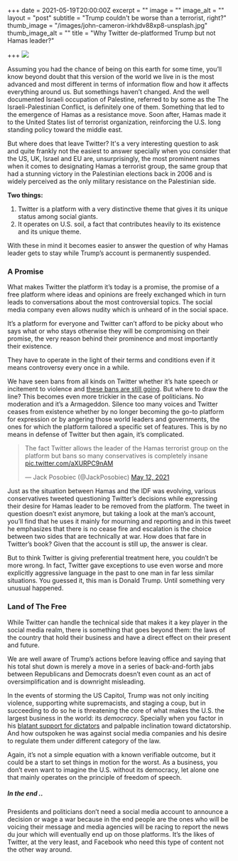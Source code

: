 +++
date = 2021-05-19T20:00:00Z
excerpt = ""
image = ""
image_alt = ""
layout = "post"
subtitle = "Trump couldn't be worse than a terrorist, right?"
thumb_image = "/images/john-cameron-irkhdv88xp8-unsplash.jpg"
thumb_image_alt = ""
title = "Why Twitter de-platformed Trump but not Hamas leader?"

+++
![](/images/john-cameron-irkhdv88xp8-unsplash.jpg)

Assuming you had the chance of being on this earth for some time, you’ll know beyond doubt that this version of the world we live in is the most advanced and most different in terms of information flow and how it affects everything around us. But somethings haven’t changed. And the well documented Israeli occupation of Palestine, referred to by some as the The Israeli-Palestinian Conflict, is definitely one of them. Something that led to the emergence of Hamas as a resistance move. Soon after, Hamas made it to the United States list of terrorist organization, reinforcing the U.S. long standing policy toward the middle east.

But where does that leave Twitter? It's a very interesting question to ask and quite frankly not the easiest to answer specially when you consider that the US, UK, Israel and EU are, unsurprisingly, the most prominent names when it comes to designating Hamas a terrorist group, the same group that had a stunning victory in the Palestinian elections back in 2006 and is widely perceived as the only military resistance on the Palestinian side.

**Two things:**

1. Twitter is a platform with a very distinctive theme that gives it its unique status among social giants.
2. It operates on U.S. soil, a fact that contributes heavily to its existence and its unique theme.

With these in mind it becomes easier to answer the question of why Hamas leader gets to stay while Trump’s account is permanently suspended.

### **A Promise**

What makes Twitter the platform it’s today is a promise, the promise of a free platform where ideas and opinions are freely exchanged which in turn leads to conversations about the most controversial topics. The social media company even allows nudity which is unheard of in the social space.

It’s a platform for everyone and Twitter can’t afford to be picky about who says what or who stays otherwise they will be compromising on their promise, the very reason behind their prominence and most importantly their existence.

They have to operate in the light of their terms and conditions even if it means controversy every once in a while.

We have seen bans from all kinds on Twitter whether it’s hate speech or incitement to violence and [these bans are still going](https://www.reuters.com/world/india/twitter-bans-indian-actress-violating-hate-abuse-rules-2021-05-04/). But where to draw the line? This becomes even more trickier in the case of politicians. No moderation and it’s a Armageddon. Silence too many voices and Twitter ceases from existence whether by no longer becoming the go-to platform for expression or by angering those world leaders and governments, the ones for which the platform tailored a specific set of features. This is by no means in defense of Twitter but then again, it’s complicated.

<blockquote class="twitter-tweet"><p lang="en" dir="ltr">The fact Twitter allows the leader of the Hamas terrorist group on the platform but bans so many conservatives is completely insane <a href="https://t.co/aXURPC9nAM">pic.twitter.com/aXURPC9nAM</a></p>&mdash; Jack Posobiec (@JackPosobiec) <a href="https://twitter.com/JackPosobiec/status/1392628566915944448?ref_src=twsrc%5Etfw">May 12, 2021</a></blockquote> <script async src="https://platform.twitter.com/widgets.js" charset="utf-8"></script>

Just as the situation between Hamas and the IDF was evolving, various conservatives tweeted questioning Twitter’s decisions while expressing their desire for Hamas leader to be removed from the platform. The tweet in question doesn’t exist anymore, but taking a look at the man’s account, you’ll find that he uses it mainly for mourning and reporting and in this tweet he emphasizes that there is no cease fire and escalation is the choice between two sides that are technically at war. How does that fare in Twitter’s book? Given that the account is still up, the answer is clear.

But to think Twitter is giving preferential treatment here, you couldn’t be more wrong. In fact, Twitter gave exceptions to use even worse and more explicitly aggressive language in the past to one man in far less similar situations. You guessed it, this man is Donald Trump. Until something very unusual happened.

### **Land of The Free**

While Twitter can handle the technical side that makes it a key player in the social media realm, there is something that goes beyond them: the laws of the country that hold their business and have a direct effect on their present and future.

We are well aware of Trump’s actions before leaving office and saying that his total shut down is merely a move in a series of back-and-forth jabs between Republicans and Democrats doesn’t even count as an act of oversimplification and is downright misleading.

In the events of storming the US Capitol, Trump was not only inciting violence, supporting white supremacists, and staging a coup, but in succeeding to do so he is threatening the core of what makes the U.S. the largest business in the world: its _democracy_. Specially when you factor in his [blatant support for dictators](https://www.rollingstone.com/politics/politics-news/trump-wheres-my-favorite-dictator-884509/) and palpable inclination toward dictatorship. And how outspoken he was against social media companies and his desire to regulate them under different category of the law.

Again, it’s not a simple equation with a known verifiable outcome, but it could be a start to set things in motion for the worst. As a business, you don’t even want to imagine the U.S. without its democracy, let alone one that mainly operates on the principle of freedom of speech.

##### **In the end ..**

Presidents and politicians don’t need a social media account to announce a decision or wage a war because in the end people are the ones who will be voicing their message and media agencies will be racing to report the news du jour which will eventually end up on those platforms. It’s the likes of Twitter, at the very least, and Facebook who need this type of content not the other way around.
